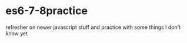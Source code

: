 # es6-7-8practice
refresher on newer javascript stuff and practice with some things I don't know yet
